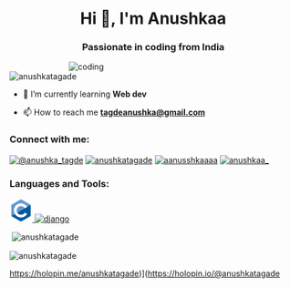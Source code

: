 <h1 align="center">Hi 👋, I'm Anushkaa</h1>
<h3 align="center"> Passionate in coding from India</h3>
<img align="right" alt="coding" width="400" src="https://videoplasty.com/stock-animation/chill-coding-programming-lofi-animation-11018">


<p align="left"> <img src="https://komarev.com/ghpvc/?username=anushkatagade&label=Profile%20views&color=0e75b6&style=flat" alt="anushkatagade" /> </p>

- 🌱 I’m currently learning **Web dev**

- 📫 How to reach me **tagdeanushka@gmail.com**

<h3 align="left">Connect with me:</h3>
<p align="left">
<a href="https://twitter.com/@anushka_tagde" target="blank"><img align="center" src="https://raw.githubusercontent.com/rahuldkjain/github-profile-readme-generator/master/src/images/icons/Social/twitter.svg" alt="@anushka_tagde" height="30" width="40" /></a>
<a href="https://linkedin.com/in/anushkatagade" target="blank"><img align="center" src="https://raw.githubusercontent.com/rahuldkjain/github-profile-readme-generator/master/src/images/icons/Social/linked-in-alt.svg" alt="anushkatagade" height="30" width="40" /></a>
<a href="https://instagram.com/aanusshkaaaa" target="blank"><img align="center" src="https://raw.githubusercontent.com/rahuldkjain/github-profile-readme-generator/master/src/images/icons/Social/instagram.svg" alt="aanusshkaaaa" height="30" width="40" /></a>
<a href="https://www.leetcode.com/anushkaa_" target="blank"><img align="center" src="https://raw.githubusercontent.com/rahuldkjain/github-profile-readme-generator/master/src/images/icons/Social/leet-code.svg" alt="anushkaa_" height="30" width="40" /></a>
</p>

<h3 align="left">Languages and Tools:</h3>
<p align="left"> <a href="https://www.cprogramming.com/" target="_blank" rel="noreferrer"> <img src="https://raw.githubusercontent.com/devicons/devicon/master/icons/c/c-original.svg" alt="c" width="40" height="40"/> </a> <a href="https://www.djangoproject.com/" target="_blank" rel="noreferrer"> <img src="https://cdn.worldvectorlogo.com/logos/django.svg" alt="django" width="40" height="40"/> </a> </p>

<p>&nbsp;<img align="center" src="https://github-readme-stats.vercel.app/api?username=anushkatagade&show_icons=true&locale=en" alt="anushkatagade" /></p>

<p><img align="center" src="https://github-readme-streak-stats.herokuapp.com/?user=anushkatagade&" alt="anushkatagade" /></p>


https://holopin.me/anushkatagade)](https://holopin.io/@anushkatagade

